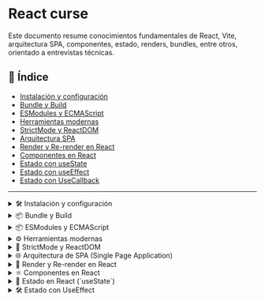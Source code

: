 # React curse

Este documento resume conocimientos fundamentales de React, Vite, arquitectura SPA, componentes, estado, renders, bundles, entre otros, orientado a entrevistas técnicas.

## 📑 Índice

- [Instalación y configuración](#instalación-y-configuración)
- [Bundle y Build](#bundle-y-build)
- [ESModules y ECMAScript](#esmodules-y-ecmascript)
- [Herramientas modernas](#herramientas-modernas)
- [StrictMode y ReactDOM](#strictmode-y-reactdom)
- [Arquitectura SPA](#arquitectura-spa)
- [Render y Re-render en React](#render-y-re-render-en-react)
- [Componentes en React](#componentes-en-react)
- [Estado con useState](#estado-con-usestate)
- [Estado con useEffect](#estado-con-useeffect)
- [Estado con UseCallback](#estado-con-usecallback)

---

<details>
  <summary id="instalación-y-configuración">🛠️ Instalación y configuración</summary>
  This template provides a minimal setup to get React working in Vite with HMR and some ESLint rules.

Currently, two official plugins are available:

- [@vitejs/plugin-react](https://github.com/vitejs/vite-plugin-react/blob/main/packages/plugin-react) uses [Babel](https://babeljs.io/) for Fast Refresh
- [@vitejs/plugin-react-swc](https://github.com/vitejs/vite-plugin-react/blob/main/packages/plugin-react-swc) uses [SWC](https://swc.rs/) for Fast Refresh

## Expanding the ESLint configuration

If you are developing a production application, we recommend updating the configuration to enable type-aware lint rules:

```js
export default tseslint.config({
  extends: [
    // Remove ...tseslint.configs.recommended and replace with this
    ...tseslint.configs.recommendedTypeChecked,
    // Alternatively, use this for stricter rules
    ...tseslint.configs.strictTypeChecked,
    // Optionally, add this for stylistic rules
    ...tseslint.configs.stylisticTypeChecked,
  ],
  languageOptions: {
    // other options...
    parserOptions: {
      project: ["./tsconfig.node.json", "./tsconfig.app.json"],
      tsconfigRootDir: import.meta.dirname,
    },
  },
});
```

You can also install [eslint-plugin-react-x](https://github.com/Rel1cx/eslint-react/tree/main/packages/plugins/eslint-plugin-react-x) and [eslint-plugin-react-dom](https://github.com/Rel1cx/eslint-react/tree/main/packages/plugins/eslint-plugin-react-dom) for React-specific lint rules:

```js
// eslint.config.js
import reactX from "eslint-plugin-react-x";
import reactDom from "eslint-plugin-react-dom";

export default tseslint.config({
  plugins: {
    // Add the react-x and react-dom plugins
    "react-x": reactX,
    "react-dom": reactDom,
  },
  rules: {
    // other rules...
    // Enable its recommended typescript rules
    ...reactX.configs["recommended-typescript"].rules,
    ...reactDom.configs.recommended.rules,
  },
});
```

</details>

<details>
  <summary id="bundle-y-build">📦 Bundle y Build</summary>

## 📦 Bundle y Build

### ¿Qué es un bundle?

Un **bundle** es un archivo final que contiene todo tu código JavaScript agrupado y optimizado para ser usado en producción. Este se genera dentro del directorio `dist`.

El bundle pasa por tres etapas importantes:

1. **Minificación**: Elimina espacios, saltos de línea y comentarios. Hace el código más pequeño.
2. **Uglify**: Obscurece el código (renombra variables y funciones) para dificultar su lectura por terceros.
3. **Tree Shaking**: Elimina código que no está siendo utilizado (como funciones importadas pero no usadas).

### Archivos públicos y privados

Estructura típica:

```jsx
/private
└─ dashboard
/public
├─ login
└─ register
```

- Rutas públicas son accesibles sin login.
- Rutas privadas solo se cargan si el usuario está autenticado.
- Gracias a _lazy loading_, solo se bundlea lo necesario para cada sesión.

## ⚙️ ¿Qué significa _build_?

El **build** es el proceso de transformar el código fuente en un paquete optimizado y listo para ser desplegado. Incluye:

- Transpilación (por ejemplo, de JSX a JavaScript).
- Minificación (eliminación de espacios, comentarios, etc.).
- Tree shaking (eliminación de código no utilizado).
- Generación del bundle.

> Hacer el build es empaquetar y preparar para producción

## ✂️ Minificación, Uglify y Tree Shaking

- **Minificación:** Quita caracteres innecesarios (espacios, saltos de línea, comentarios) para reducir el tamaño del archivo.
- **Uglify:** Además de minificar, renombra variables y funciones para hacer el código más compacto.
- **Tree Shaking:** Técnica que elimina código que no se utiliza en la aplicación. Funciona mejor con módulos ES (ESM) porque permiten análisis estático del código.

> Tree shaking elimina lo que no se usa. Uglify es como ofuscar para reducir aún más

## 📁 Diferencias entre datos públicos y privados en el `dist`

- Todo lo que queda en la carpeta `dist/` después del build es **público**, es decir, puede ser servido directamente al navegador.
- Variables sensibles (como claves de API privadas) **nunca** deben incluirse en el código fuente, ya que cualquier persona podría verlas inspeccionando el bundle.
- Para mantener datos privados, usa variables de entorno que solo se usen del lado del servidor o que estén protegidas mediante backends.

> En el dist queda todo el código que verá el cliente. No se deben poner cosas sensibles ahí.

</details>

<details>
  <summary id="esmodules-y-ecmascript">📦 ESModules y ECMAScript</summary>

## 📜 ¿Qué es ECMAScript?

**ECMAScript (ES)** es el estándar sobre el cual se basa JavaScript. Define cómo debe funcionar el lenguaje, incluyendo su sintaxis, tipos de datos, operadores, estructuras de control, etc. Las versiones se identifican con el año de publicación, por ejemplo:

- ES5 (2009)
- ES6 / ES2015 (2015): una de las actualizaciones más importantes.
- ES2020, ES2021, ES2022, etc.

> ES6 es donde llegaron las clases, let, const, arrow functions y más

## 📦 ¿Qué son los módulos en JavaScript?

Los **módulos** permiten dividir el código en archivos separados que pueden importar/exportar funcionalidades entre sí. Esto mejora la organización, la reutilización y la mantenibilidad del código.

## 📁 CommonJS vs ESModules

| Característica    | CommonJS                       | ESModules (ESM)                |
| ----------------- | ------------------------------ | ------------------------------ |
| Sintaxis          | `require()` / `module.exports` | `import` / `export`            |
| Carga             | Síncrona                       | Asíncrona                      |
| Entorno principal | Node.js                        | Navegadores modernos y Node.js |
| Soporte estático  | No                             | Sí (permite tree shaking)      |

> CommonJS es lo que usaba Node.js antes, ESM es el estándar ahora

## ✅ Ventajas de usar ESModules

- Permiten _tree shaking_.
- Mejor soporte en herramientas modernas.
- Código más limpio y estándar.
- Compatibilidad con navegadores sin necesidad de transpilar (en proyectos modernos).

## 📦 Cómo se usa

```js
// archivo math.js
export function sumar(a, b) {
  return a + b;
}

// archivo main.js
import { sumar } from './math.js';
console.log(sumar(2, 3)); // 5

Import/export se usa solo en ESM, no en CommonJS
```

</details>

<details>
  <summary id="herramientas-modernas">⚙️ Herramientas modernas</summary>

## 🚀 ¿Qué es Vite y por qué reemplaza CRA?

Vite es una herramienta de desarrollo frontend moderna que reemplaza a Create React App (CRA) por ser más rápida y eficiente.

**Ventajas frente a CRA:**

- 🔥 Dev server instantáneo gracias a ESModules nativos
- 📦 Bundle rápido con Rollup
- ⚙️ Configuración mínima
- 💡 Actualización instantánea del módulo (Hot Module Replacement - HMR)

> CRA ya se considera una herramienta obsoleta para nuevos proyectos

---

## 🛠️ ¿Cómo funciona Vite internamente?

Vite funciona en dos fases:

1. **Modo desarrollo:** entrega los módulos directamente al navegador usando ESM.
2. **Modo build:** usa Rollup para hacer el bundle final optimizado.

> Por eso el arranque en dev es casi instantáneo, pero el build final sigue siendo eficiente

---

## 🔌 Ejemplos de plugins comunes

- `@vitejs/plugin-react` – Soporte para JSX y React Fast Refresh
- `vite-plugin-svgr` – Importación de SVG como componentes
- `vite-plugin-pwa` – Soporte para Progressive Web Apps
- `vite-plugin-env-compatible` – Compatibilidad con `.env`

> Vite tiene una API de plugins muy parecida a la de Rollup

---

## 🌱 Uso de variables de entorno en Vite

- Se colocan en archivos `.env`, como `.env`, `.env.development`, etc.
- Se accede a ellas usando `import.meta.env`.

```env
VITE_API_URL=https://api.example.com
const api = import.meta.env.VITE_API_URL;
```

> Deben tener el prefijo VITE\_ para que se incluyan en el cliente

## 📏 ESLint: qué es y para qué sirve

ESLint es una herramienta que analiza el código para encontrar errores y aplicar buenas prácticas.

- Detecta errores comunes y malas prácticas
- Se puede extender con plugins y configuraciones
- Se integra con Prettier para formateo automático

> Ideal combinarlo con TypeScript para tener errores estáticos y de estilo

</details>

<details>
  <summary id="strictmode-y-reactdom">🚨 StrictMode y ReactDOM</summary>

## 🔐 ¿Qué es `StrictMode`?

`StrictMode` es una herramienta de desarrollo que ayuda a detectar problemas potenciales en la aplicación React.
**No afecta el comportamiento en producción**, solo en desarrollo.

Se usa envolviendo componentes en:

```jsx
<React.StrictMode>
  <App />
</React.StrictMode>
```

**¿Qué detecta?**

- Uso de APIs obsoletas
- Efectos secundarios inesperados
- Problemas con componentes controlados
- Problemas con `useEffect`, `useLayoutEffect`, etc.

> En modo desarrollo, puede montar componentes dos veces para detectar errores

---

## 🌳 ¿Qué es `createRoot` y `root.render()`?

Desde React 18, se recomienda usar `createRoot` en lugar de `ReactDOM.render`.

```jsx
import React from "react";
import ReactDOM from "react-dom/client";
import App from "./App";

const root = ReactDOM.createRoot(document.getElementById("root"));
root.render(
  <React.StrictMode>
    <App />
  </React.StrictMode>
);
```

**Ventajas de `createRoot`:**

- Permite el modo concurrente (Concurrent Mode)
- Mejor manejo del render asincrónico
- Preparado para futuras mejoras de React

> `ReactDOM.render()` ya no es compatible con React 18

---

## 🚀 ¿Qué es bootstrapping en React?

El bootstrapping es el proceso de **inicialización** de la aplicación. En React implica:

1. Cargar el HTML con el `div#root`.
2. Importar React y ReactDOM.
3. Crear el root con `createRoot`.
4. Renderizar el componente principal (`App`).

Es el **arranque del ciclo de vida de la app**, donde React toma el control del DOM y empieza a renderizar la UI.

> En otras palabras: es el “inicio del motor” de tu aplicación

</details>

<details>
  <summary id="arquitectura-spa">🌐 Arquitectura de SPA (Single Page Application)</summary>

## 🧾 ¿Qué es una SPA?

Una **SPA (Single Page Application)** es una aplicación web que **carga una sola vez** y luego **maneja la navegación de forma dinámica**, sin volver a cargar la página completa del servidor.

> Esto da una experiencia parecida a una app de escritorio

Características:

- El HTML no se recarga al navegar
- Se usan rutas internas controladas por JavaScript
- El contenido cambia dinámicamente usando JavaScript (React, Vue, etc.)

---

## ⚙️ ¿Cómo React gestiona una SPA internamente?

1. React monta la aplicación dentro de un solo `<div>` (generalmente con id `root`)
2. Utiliza el **Virtual DOM** para actualizar solo lo necesario
3. Usa herramientas como `react-router-dom` para manejar rutas sin refrescar el navegador

> Es decir, todo lo hace en memoria y solo cambia el DOM si realmente se necesita

Ejemplo de estructura típica de SPA con rutas:

```jsx
import { BrowserRouter, Routes, Route } from "react-router-dom";
import Home from "./pages/Home";
import About from "./pages/About";

function App() {
  return (
    <BrowserRouter>
      <Routes>
        <Route path="/" element={<Home />} />
        <Route path="/about" element={<About />} />
      </Routes>
    </BrowserRouter>
  );
}
```

> Al hacer clic en un enlace, no se recarga la página: React intercepta el evento y cambia el componente actual

---

## Ventajas de una SPA

- Navegación rápida (sin recargas)
- Mejor experiencia de usuario
- Menor uso de ancho de banda tras la primera carga

## Desventajas

- SEO puede ser más complejo (aunque solucionable con SSR)
- Tiempo inicial de carga puede ser más largo
- Necesita buen manejo de rutas y estados para no crear bugs

> Por eso se usan librerías como React Query, Zustand o Redux

</details>

<details>
  <summary id="render-y-re-render-en-react">🔁 Render y Re-render en React</summary>

## 🎯 ¿Qué es un trigger?

Un **trigger** es cualquier acción o evento que provoca un render o re-render de un componente.  
Ejemplos comunes:

- Cambiar un `state`
- Cambiar una `prop`
- Un `context` que cambia
- El `key` de un componente

---

## 🔄 Tipos de trigger

1. **Internos**: disparados dentro del mismo componente (ej. `useState`)
2. **Externos**: vienen de un padre o contexto (ej. props o context API)

> También puede ser un cambio forzado con `forceUpdate` (aunque no se recomienda)

---

## 🧱 Fases del render en React

1. **Render Phase**:
   - Se calcula qué cambios se necesitan
   - No se toca el DOM todavía
2. **Commit Phase**:
   - Se actualiza el DOM con los cambios calculados

> React separa render y commit para optimizar el rendimiento

---

## 🧾 Diferencias entre DOM real y Virtual DOM

- **DOM real**: estructura completa del HTML cargado en el navegador
- **Virtual DOM**: copia ligera mantenida por React en memoria
- React compara el nuevo Virtual DOM con el anterior (reconciliación) y aplica solo los cambios necesarios al DOM real

---

</details>

<details>
  <summary id="componentes-en-react">⚛️ Componentes en React</summary>

## 🧱 Estructura básica de un componente

```jsx
function Saludo() {
  return <h1>Hola Mundo</h1>;
}
```

> Todos los componentes empiezan con mayúscula y devuelven JSX

---

## 🧾 ¿Qué es JSX?

**JSX** es una extensión de JavaScript que permite escribir HTML dentro de JavaScript de forma declarativa.

```jsx
const elemento = <h1>Hola, {nombre}</h1>;
```

> JSX se compila a `React.createElement` internamente

---

## 🧠 Tipos de componentes

- **Componentes tontos (presentacionales)**: reciben props y muestran UI
- **Componentes inteligentes (containers)**: manejan lógica y estado

> Separar lógica de presentación ayuda a la mantenibilidad del código

---

## 📁 Buenas prácticas con `index.ts`

Cuando tienes una carpeta con varios componentes, puedes usar un `index.ts` para exportarlos todos desde un solo punto:

```ts
// en Button/index.ts
export { default as Button } from "./Button";
export { default as ButtonIcon } from "./ButtonIcon";
```

Esto permite importar así:

```ts
import { Button, ButtonIcon } from "./components/Button";
```

---

  </details>

  <details>
  <summary id="estado-con-usestate">🧠 Estado en React (`useState`)</summary>

## 🗂️ ¿Qué es el estado?

El **estado** representa información que puede cambiar con el tiempo.  
Se maneja dentro del componente con `useState`.

---

# 🧪 ¿Cómo se usa `useState`?

```jsx
import { useState } from "react";

function Contador() {
  const [contador, setContador] = useState(0);

  return (
    <div>
      <p>{contador}</p>
      <button onClick={() => setContador(contador + 1)}>Sumar</button>
    </div>
  );
}
```

> Cada vez que se llama `setContador`, React vuelve a renderizar el componente

---

## ⚡ ¿Qué es el batching en React?

**Batching** es cuando React agrupa múltiples actualizaciones de estado para hacer un solo render y así mejorar el rendimiento.

```jsx
setCount((c) => c + 1);
setFlag((f) => !f);
// React hace un solo render, no dos
```

---

## ⚠️ Diferencia entre uso directo y uso funcional de `setState`

- Uso directo: `setContador(contador + 1)`
- Uso funcional: `setContador(prev => prev + 1)`

> El uso funcional es más seguro cuando hay múltiples updates consecutivos, porque React puede agrupar y diferir los renders

---

## 🔍 Ejemplo con `console.log`

```jsx
const [count, setCount] = useState(0);

const handleClick = () => {
  setCount(count + 1);
  console.log(count); // muestra el valor actual, no el nuevo
};
```

> Porque el cambio de estado es asincrónico y el nuevo valor aún no ha sido aplicado

</details>

<details>
  <summary id="estado-con-useeffect">🛠️ Estado con UseEffect</summary>

## Hook

que es un hook un hook es un gancho que engancha algo del estado, que se puede identificar por que tiene _use_ al inicio

existen dos tipos

- Propios de react: como lo son UseEffect, UseState, etc
- Custom Hooks: que son los que creamos nosotros

---

## useEffect

Esta es su estructura basica

```jsx
useEffect(() => {}, []);
```

Es un metodo que acepta otro metodo y tambien acepta un array de dependencias

Acepta una logica, pero cuando se ejecuta esta logica?

esto se va a ejecutar en uno o varios momentos especificos

1. Cuando se monta el componente
2. Cuando se modifique uno de los valores del state

   - Pero cuando? cuando se modifique cualquier valor? no, solo cuando se modifiquen los que estan dentro del array de dependencias, por eso es que depende

   - por ejemplo si quiero que se ejecute cuando data cambie se debe ver asi

   ```jsx
   useEffect(() => {}, [data]);
   ```

   > tener en cuenta que si se deja vacio va a ejecutarse cuando cualquier valor del estado cambie

Que significa poner un return?

que se va a ejecutar cuando el componente se destruya

```jsx
useEffect(() => {
  return () => {};
}, [data]);
```

pero para que sirve esto? sirve para manejar el estado de la memoria, si tenemos un subscribe o algo asincrono, podemos manejar y liberar esa memoria

> Este es un uso incorrecto del useEffect como manejador de siclos de vida

## Verdadero uso

- Se usa para comunicarnos con un endpoint - una entidad externa al componente
- Operaciones asyncronas
- Parametros de entrada
- context

en donde podemos hacer algo asi

```jsx
import { useState, useEffect } from "react";
import "./App.css";

function App() {
  const [data, setData] = useState([]);

  const fechData = async () => {
    try {
      const response = await fetch(
        "https://jsonplaceholder.typicode.com/posts"
      );
      const json = await response.json();
      setData(json);
    } catch (error) {
      console.error("Error fetching data:", error);
    }
  };

  useEffect(() => {
    fechData();
  }, []);

  return <div>{JSON.stringify(data)}</div>;
}

export default App;
```

## Mal uso

Si yo tengo esto dentro de mi codigo

```jsx
const [loading, setLoading] = useState(true);

useEffect(() => {
  console.info(loading);
}, [loading]);
```

Esta mal usado, por que el useEffect tiene que usarse para cosas externas, y existe una manera de hacerlo aun teniendo rerenderings
y la solución es crear un metodo, y en donde este cambiando el parametro llamarlo, algo asi

```jsx
import { useState, useEffect } from "react";
import "./App.css";

function App() {
  const [data, setData] = useState([]);
  const [loading, setLoading] = useState(true);
  const [error, setError] = useState("");

  const consoleLoader = (loadingValue: boolean) => {
    setLoading(loadingValue);
    console.info(loading);
  };

  const fechData = async () => {
    setLoading(true);
    consoleLoader(true);
    try {
      const response = await fetch(
        "https://jsonplaceholder.typicode.com/posts"
      );
      if (!response.ok) {
        throw new Error("Error al obtener los datos");
      }
      const json = await response.json();
      setData(json);
    } catch (error) {
      setError(error as string);
    } finally {
      //se ejecuta sin importar como termina
      consoleLoader(false);
    }
  };

  useEffect(() => {
    fechData();
  }, []);

  if (loading) {
    return <div>Loading...</div>;
  }

  if (error) {
    return <div>Error: {error}</div>;
  }

  return <div>{JSON.stringify(data)}</div>;
}

export default App;

```

## Diferencia de objetos

si tengo esto

```jsx
const a = {
  name: "Alan",
};
const b = {
  name: "Alan",
};

console.log("Es igual?::: ", a === b);
//false
```

Esto por que es difenente el espacio de memoria, es decir

se crea una referencia (a) a un espacio de memoria '>='el cual tiene un objeto name: Alan
se crea una referencia (b) a un espacio de memoria '>='el cual tiene un objeto name: Alan

por lo que cada uno es un espacio de memoria diferente

</details>

